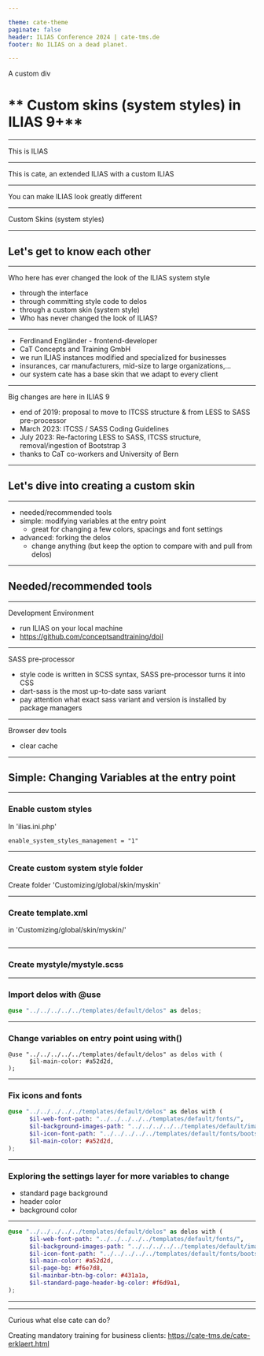 ```yaml
---

theme: cate-theme
paginate: false
header: ILIAS Conference 2024 | cate-tms.de
footer: No ILIAS on a dead planet.

---
```


<!-- _class: title-01 -->

<style>@import 'https://cdn.jsdelivr.net/npm/@tabler/icons@latest/iconfont/tabler-icons.min.css';</style>

<div class="custom">A custom div</div>

# ** Custom skins (system styles) in ILIAS 9+**

---

This is ILIAS

---

This is cate, an extended ILIAS with a custom ILIAS

---

You can make ILIAS look greatly different

---

Custom Skins (system styles)

---

<!-- _class: chapter-01 -->

## **Let's get to know each other**

---

Who here has ever changed the look of the ILIAS system style

* through the interface
* through committing style code to delos
* through a custom skin (system style)
* Who has never changed the look of ILIAS?

---

* Ferdinand Engländer - frontend-developer
* CaT Concepts and Training GmbH
* we run ILIAS instances modified and specialized for businesses
* insurances, car manufacturers, mid-size to large organizations,...
* our system cate has a base skin that we adapt to every client

---

Big changes are here in ILIAS 9

* end of 2019: proposal to move to ITCSS structure & from LESS to SASS pre-processor
* March 2023: ITCSS / SASS Coding Guidelines
* July 2023: Re-factoring LESS to SASS, ITCSS structure, removal/ingestion of Bootstrap 3
* thanks to CaT co-workers and University of Bern

---

<!-- _class: chapter-01 -->

## **Let's dive into creating a custom skin**

---

* needed/recommended tools
* simple: modifying variables at the entry point
  * great for changing a few colors, spacings and font settings
* advanced: forking the delos
  * change anything (but keep the option to compare with and pull from delos)

---

<!-- _class: chapter-01 -->

## **Needed/recommended tools**

---

Development Environment

* run ILIAS on your local machine
* https://github.com/conceptsandtraining/doil

---

SASS pre-processor

* style code is written in SCSS syntax, SASS pre-processor turns it into CSS
* dart-sass is the most up-to-date sass variant
* pay attention what exact sass variant and version is installed by package managers

---

Browser dev tools
* clear cache

---

<!-- _class: chapter-01 -->

## **Simple: Changing Variables at the entry point**

---

### Enable custom styles

In 'ilias.ini.php'

```
enable_system_styles_management = "1"
```

---

### Create custom system style folder

Create folder 'Customizing/global/skin/myskin'

---

### Create template.xml

in 'Customizing/global/skin/myskin/'

```xml

```

---

### Create mystyle/mystyle.scss

---

###  Import delos with @use

```SCSS
@use "../../../../../templates/default/delos" as delos;
```

---

### Change variables on entry point using with()

```
@use "../../../../../templates/default/delos" as delos with (
      $il-main-color: #a52d2d,
);
```

---

### Fix icons and fonts

```scss
@use "../../../../../templates/default/delos" as delos with (
      $il-web-font-path: "../../../../../templates/default/fonts/",
      $il-background-images-path: "../../../../../templates/default/images/",
      $il-icon-font-path: "../../../../../templates/default/fonts/bootstrap/",
      $il-main-color: #a52d2d,
);
```

---

### Exploring the settings layer for more variables to change

* standard page background
* header color
* background color

---

```scss
@use "../../../../../templates/default/delos" as delos with (
      $il-web-font-path: "../../../../../templates/default/fonts/",
      $il-background-images-path: "../../../../../templates/default/images/",
      $il-icon-font-path: "../../../../../templates/default/fonts/bootstrap/",
      $il-main-color: #a52d2d,
      $il-page-bg: #f6e7d8,
      $il-mainbar-btn-bg-color: #431a1a,
      $il-standard-page-header-bg-color: #f6d9a1,
);
```

---

---

Curious what else cate can do?

Creating mandatory training for business clients:
https://cate-tms.de/cate-erklaert.html

